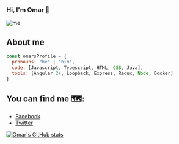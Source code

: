 ### Hi, I'm Omar 👋

![me](https://916256.smushcdn.com/2265571/wp-content/uploads/2019/03/desarrolloweb-1232x409.png?lossy=1&strip=1&webp=1)

<!-- Social network
<a href="https://codesandbox.io/u/anuraghazra">
  <img align="left" alt="Anurag Hazra | CodeSandbox" width="20px" src="https://raw.githubusercontent.com/anuraghazra/anuraghazra/master/assets/codesandbox.svg" />
</a>
<a href="https://twitter.com/anuraghazru">
  <img align="left" alt="Anurag Hazra | Twitter" width="21px" src="https://raw.githubusercontent.com/anuraghazra/anuraghazra/master/assets/twitter.svg" />
</a>
<a href="https://discord.gg/VK4k3Br">
  <img align="left" alt="Anurag's Discord" width="21px" src="https://raw.githubusercontent.com/anuraghazra/anuraghazra/master/assets/discord-round.svg" />
</a>
-->

## About me

``` js
const omarsProfile = {
  pronouns: "he" | "him",
  code: [Javascript, Typescript, HTML, CSS, Java],
  tools: [Angular 2+, Loopback, Express, Redux, Node, Docker]
}
```


## You can find me 🗺️:
- [Facebook](https://facebook.com/)
- [Twitter](https://twitter.com/)

<!-- https://github.com/anuraghazra/github-readme-stats -->
[![Omar's GitHub stats](https://github-readme-stats.vercel.app/api?username=omarsalas94)](https://github.com/anuraghazra/github-readme-stats)


<!--
**omarsalas94/omarsalas94** is a ✨ _special_ ✨ repository because its `README.md` (this file) appears on your GitHub profile.

Here are some ideas to get you started:

- 🔭 I’m currently working on ...
- 🌱 I’m currently learning ...
- 👯 I’m looking to collaborate on ...
- 🤔 I’m looking for help with ...
- 💬 Ask me about ...
- 📫 How to reach me: ...
- 😄 Pronouns: ...
- ⚡ Fun fact: ...
-->
